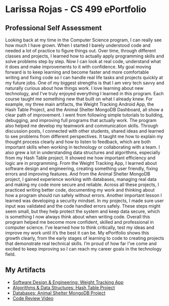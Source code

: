 # **Larissa Rojas - CS 499 ePortfolio**

## Professional Self Assessment
Looking back at my time in the Computer Science program, I can really see how much I have grown. When I started I barely understood code and needed a lot of practice to figure things out. Over time, through different classes and projects, I learned how to actually apply programming skills and solve problems step by step. Now I can look at real code, understand what it does and make improvements to it with confidence. My goal moving forward is to keep learning and become faster and more comfortable writing and fixing code so I can handle real life tasks and projects quickly at my future jobs.
One of my biggest strengths is that I am very tech savvy and naturally curious about how things work. I love learning about new technology, and I’ve truly enjoyed everything I learned in this program. Each course taught me something new that built on what I already knew. For example, my three main artifacts, the Weight Tracking Android App, the Hash Table Project, and the Animal Shelter MongoDB Dashboard, all show a clear path of improvement. I went from following simple tutorials to building, debugging, and improving full programs that actually work.
The program also helped me develop my teamwork and communication skills. Through discussion posts, I connected with other students, shared ideas and learned to see problems from different perspectives. It taught me how to explain my thought process clearly and how to listen to feedback, which are both important skills when working in technology or collaborating with a team. I also grew a lot in understanding data structures and algorithms, especially from my Hash Table project. It showed me how important efficiency and logic are in programming. From the Weight Tracking App, I learned about software design and engineering, creating something user friendly, fixing errors and improving features. And from the Animal Shelter MongoDB project, I gained experience working with databases, managing real data and making my code more secure and reliable. Across all these projects, I practiced writing better code, documenting my work and thinking about how a program should run safely without errors.
Another important lesson I learned was developing a security mindset. In my projects, I made sure user input was validated and the code handled errors safely. These steps might seem small, but they help protect the system and keep data secure, which is something I now always think about when writing code. Overall this program helped me become more confident, skilled and professional in computer science. I’ve learned how to think critically, test my ideas and improve my work until it’s the best it can be. My ePortfolio shows this growth clearly, from the early stages of learning to code to creating projects that demonstrate real technical skills. I’m proud of how far I’ve come and excited to keep improving so I can reach my career goals in the technology field.

## My Artifacts
- [Software Design & Engineering: Weight Tracking App](./Software-Design-and-Engineering/)
- [Algorithms & Data Structures: Hash Table Project](./Algorithms-and-Data-Structures/)
- [Databases: Animal Shelter MongoDB Project](./Databases/)
- [Code Review Video](#) <!-- paste your video link here -->
